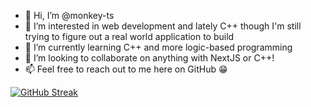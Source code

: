 - 👋 Hi, I’m @monkey-ts
- 👀 I’m interested in web development and lately C++ though I'm still trying to figure out a real world application to build
- 🌱 I’m currently learning C++ and more logic-based programming
- 💞️ I’m looking to collaborate on anything with NextJS or C++!
- 📫 Feel free to reach out to me here on GitHub 😁

[![GitHub Streak](https://streak-stats.demolab.com?user=monkey-ts&theme=dark)](https://git.io/streak-stats)

